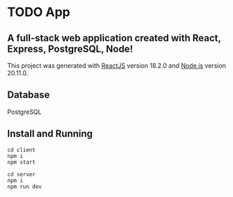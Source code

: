 # TODO App
##  A full-stack web application created with React, Express, PostgreSQL, Node!
This project was generated with <a href="https://react.dev/">ReactJS</a> version 18.2.0 and <a href="https://nodejs.org/en">Node.js</a> version 20.11.0.

## Database
PostgreSQL

## Install and Running
```
cd client
npm i
npm start
```
```
cd server
npm i
npm run dev
```
